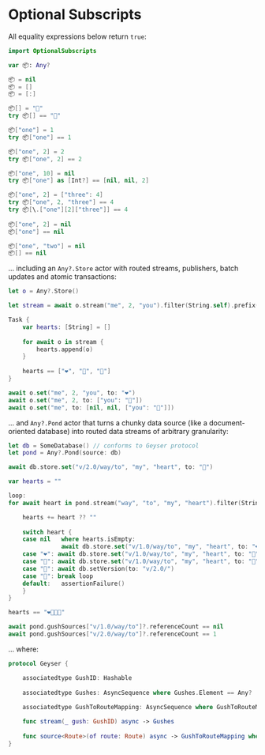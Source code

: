 # Optional Subscripts

All equality expressions below return `true`:
```swift
import OptionalSubscripts

var 📦: Any?

📦 = nil
📦 = []
📦 = [:]

📦[] = "👋"
try 📦[] == "👋"

📦["one"] = 1
try 📦["one"] == 1

📦["one", 2] = 2
try 📦["one", 2] == 2

📦["one", 10] = nil
try 📦["one"] as [Int?] == [nil, nil, 2]

📦["one", 2] = ["three": 4]
try 📦["one", 2, "three"] == 4
try 📦[\.["one"][2]["three"]] == 4
        
📦["one", 2] = nil
📦["one"] == nil

📦["one", "two"] = nil
📦[] == nil

```

... including an `Any?.Store` actor with routed streams, publishers, batch updates and atomic transactions:
```swift
let o = Any?.Store()

let stream = await o.stream("me", 2, "you").filter(String.self).prefix(3)

Task {
    var hearts: [String] = []
    
    for await o in stream {
        hearts.append(o)
    }
    
    hearts == ["❤️", "💛", "💚"]
}

await o.set("me", 2, "you", to: "❤️")
await o.set("me", 2, to: ["you": "💛"])
await o.set("me", to: [nil, nil, ["you": "💚"]])

```

... and `Any?.Pond` actor that turns a chunky data source (like a document-oriented database) into routed data streams of arbitrary granularity:

```swift 
let db = SomeDatabase() // conforms to Geyser protocol
let pond = Any?.Pond(source: db)

await db.store.set("v/2.0/way/to", "my", "heart", to: "🤍")

var hearts = ""

loop:
for await heart in pond.stream("way", "to", "my", "heart").filter(String?.self) {

    hearts += heart ?? ""
    
    switch heart {
    case nil   where hearts.isEmpty:
               await db.store.set("v/1.0/way/to", "my", "heart", to: "❤️")
    case "❤️": await db.store.set("v/1.0/way/to", "my", "heart", to: "💛")
    case "💛": await db.store.set("v/1.0/way/to", "my", "heart", to: "💚")
    case "💚": await db.setVersion(to: "v/2.0/")
    case "🤍": break loop
    default:   assertionFailure()
    }
}

hearts == "❤️💛💚🤍"

await pond.gushSources["v/1.0/way/to"]?.referenceCount == nil
await pond.gushSources["v/2.0/way/to"]?.referenceCount == 1

```

... where:
```swift
protocol Geyser {

    associatedtype GushID: Hashable
    
    associatedtype Gushes: AsyncSequence where Gushes.Element == Any?
    
    associatedtype GushToRouteMapping: AsyncSequence where GushToRouteMapping.Element == (id: GushID, route: Optional<Any>.Route)?

    func stream(_ gush: GushID) async -> Gushes
    
    func source<Route>(of route: Route) async -> GushToRouteMapping where Route: Collection, Route.Index == Int, Route.Element == Optional<Any>.Location
}
```
